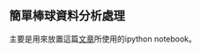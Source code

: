 ## 簡單棒球資料分析處理
主要是用來放置這篇[文章](http://white1033.logdown.com/posts/248259-how-to-use-a-python-crawling-baseball-statistics)所使用的ipython notebook。
